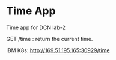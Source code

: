 # Time App

Time app for DCN lab-2

GET /time : return the current time.

IBM K8s: http://169.51.195.165:30929/time
